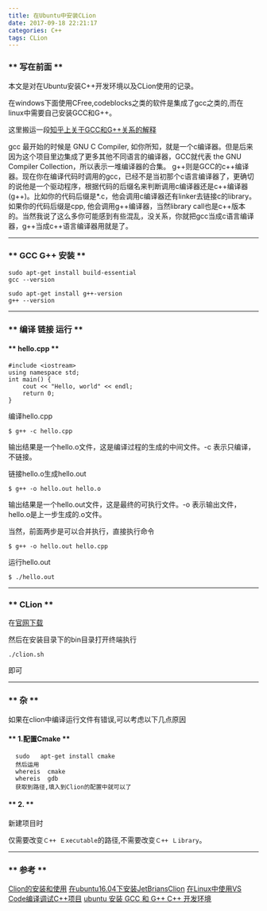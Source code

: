 ```yaml
---
title: 在Ubuntu中安装CLion
date: 2017-09-18 22:21:17
categories: C++
tags: CLion
---
```

### ** 写在前面 **

本文是对在Ubuntu安装C++开发环境以及CLion使用的记录。

在windows下面使用CFree,codeblocks之类的软件是集成了gcc之类的,而在linux中需要自己安装GCC和G++。

这里搬运一段[知乎上关于GCC和G++关系的解释](https://www.zhihu.com/question/20940822)

gcc 最开始的时候是 GNU C Compiler, 如你所知，就是一个c编译器。但是后来因为这个项目里边集成了更多其他不同语言的编译器，GCC就代表 the GNU Compiler Collection，所以表示一堆编译器的合集。 g++则是GCC的c++编译器。现在你在编译代码时调用的gcc，已经不是当初那个c语言编译器了，更确切的说他是一个驱动程序，根据代码的后缀名来判断调用c编译器还是c++编译器 (g++)。比如你的代码后缀是*.c，他会调用c编译器还有linker去链接c的library。如果你的代码后缀是cpp, 他会调用g++编译器，当然library call也是c++版本的。当然我说了这么多你可能感到有些混乱，没关系，你就把gcc当成c语言编译器，g++当成c++语言编译器用就是了。

**************

### ** GCC G++ 安装 **
```
sudo apt-get install build-essential
gcc --version

sudo apt-get install g++-version
g++ --version
```
**************

### ** 编译 链接 运行 **

#### ** hello.cpp **
```Ｃ++
#include <iostream>
using namespace std;
int main() {
    cout << "Hello, world" << endl;
    return 0;
}
```

编译hello.cpp
```
$ g++ -c hello.cpp
```
输出结果是一个hello.o文件，这是编译过程的生成的中间文件。-c 表示只编译，不链接。

链接hello.o生成hello.out
```
$ g++ -o hello.out hello.o
```
输出结果是一个hello.out文件，这是最终的可执行文件。-o 表示输出文件，hello.o是上一步生成的.o文件。

当然，前面两步是可以合并执行，直接执行命令
```
$ g++ -o hello.out hello.cpp
```
运行hello.out
```
$ ./hello.out
```
********************

### ** CLion **

在[官网下载](https://www.jetbrains.com/clion/download/)

然后在安装目录下的bin目录打开终端执行

```
./clion.sh
```

即可

****************

### ** 杂 **

如果在clion中编译运行文件有错误,可以考虑以下几点原因


#### ** 1.配置Cmake **
```
  sudo   apt-get install cmake
  然后运用
  whereis  cmake
  whereis  gdb
  获取到路径,填入到Clion的配置中就可以了
```
#### ** 2. **

新建项目时

仅需要改变`Ｃ++ Ｅxecutable`的路径,不需要改变`Ｃ++ Ｌibrary`。




********************

### ** 参考 **

[Clion的安装和使用](http://feixiao.github.io/2015/06/16/clion_1/)
[在ubuntu16.04下安装JetBriansClion](http://blog.csdn.net/u011596455/article/details/53271446)
[在Linux中使用VS Code编译调试C++项目](http://www.cnblogs.com/lidabo/p/5888997.html)
[ubuntu 安装 GCC 和 G++ C++ 开发环境](http://www.cnblogs.com/lidabo/p/5888997.html)


